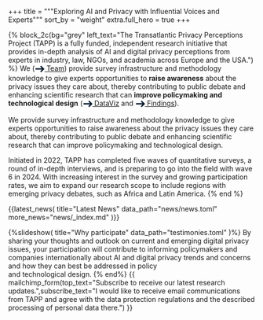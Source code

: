 +++
title = """Exploring <span class="block md:inline"> AI and Privacy <span class="block md:inline"><span class='test' data-words='Challenges,Attitudes,Perceptions,Trends,Issues' data-shuffle='true'></span>
with Influential <span class="block md:inline">Voices and <span class="block md:inline">Experts"""
sort_by = "weight"
extra.full_hero = true
+++

{% block_2c(bg="grey" left_text="The Transatlantic Privacy Perceptions Project (TAPP) is a fully funded, independent research initiative that provides in-depth analysis of AI and digital privacy perceptions from experts in industry, law, NGOs, and academia across Europe and the USA.") %}
 We ([<svg width="20" height="20" style="display: inline-block; vertical-align: middle;" viewBox="0 0 20 20" fill="none" xmlns="http://www.w3.org/2000/svg"><path d="M13.0627 16.6355L11.1259 14.6987L15.9093 9.91526L11.0838 5.08986L13.0367 3.13696L19.799 9.89922L13.0627 16.6355Z" fill="#071A2D"/><path d="M17.8282 8.45024L1.37982 8.51807L1.36848 11.2685L17.8168 11.2007L17.8282 8.45024Z" fill="#071A2D"/></svg> Team](@/people/index.md)) provide survey infrastructure and methodology knowledge to give experts opportunities to __raise awareness__ about the privacy issues they care about, thereby contributing to public debate and enhancing scientific research that can __improve policymaking and technological design__ ([<svg width="20" height="20" style="display: inline-block; vertical-align: middle;" viewBox="0 0 20 20" fill="none" xmlns="http://www.w3.org/2000/svg"><path d="M13.0627 16.6355L11.1259 14.6987L15.9093 9.91526L11.0838 5.08986L13.0367 3.13696L19.799 9.89922L13.0627 16.6355Z" fill="#071A2D"/><path d="M17.8282 8.45024L1.37982 8.51807L1.36848 11.2685L17.8168 11.2007L17.8282 8.45024Z" fill="#071A2D"/></svg> DataViz](@/results/index.md) and [<svg width="20" height="20" style="display: inline-block; vertical-align: middle;" viewBox="0 0 20 20" fill="none" xmlns="http://www.w3.org/2000/svg"><path d="M13.0627 16.6355L11.1259 14.6987L15.9093 9.91526L11.0838 5.08986L13.0367 3.13696L19.799 9.89922L13.0627 16.6355Z" fill="#071A2D"/><path d="M17.8282 8.45024L1.37982 8.51807L1.36848 11.2685L17.8168 11.2007L17.8282 8.45024Z" fill="#071A2D"/></svg> Findings](@/findings/index.md)).

 We provide survey infrastructure and methodology knowledge to give experts opportunities to raise awareness about the privacy issues they care about, thereby contributing to public debate and enhancing scientific research that can improve policymaking and technological design.
  

Initiated in 2022, TAPP has completed five waves of quantitative surveys, a round of in-depth interviews, and is preparing to go into the field with wave 6 in 2024. With increasing interest in the survey and growing participation rates, we aim to expand our research scope to include regions with emerging privacy debates, such as Africa and Latin America. 
{% end %}

{{latest_news(
title="Latest News"
   data_path="news/news.toml"
    more_news="news/_index.md"
)}}


{%slideshow(
title="Why participate"
   data_path="testimonies.toml"
)%}
By sharing your thoughts and outlook on current and emerging digital privacy issues, your participation will contribute to informing policymakers and companies internationally about AI and digital privacy trends and concerns and how they can best be addressed in policy <br> and technological design.
{% end%}
{{ 
mailchimp_form(top_text="Subscribe to receive our latest research updates.",subscribe_text="I would like to receive email communications from TAPP and agree with the data protection regulations and the described processing of personal data there.")
}}
